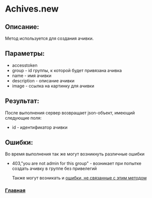 # Achives.new

## Описание:
Метод используется для создания ачивки.

## Параметры:
* accesstoken
* group - id группы, к которой будет привязана ачивка
* name - имя ачивки
* description - описание ачивки
* image - ссылка на картинку для ачивки

## Результат:
После выполнения сервер возвращает json-объект, имеющий следующие поля:
* id - идентификатор ачивки
                      
## Ошибки:
Во время выполнения так же могут возникнуть различные ошибки
* 403,"you are not admin for this group" - возникает при попытке создать ачивку в группе без привелегий

    Также могут возникать и [ошибки, не связанные с этим методом](errors.md "Список ошибок")

### [Главная](../docs.md "Главная страница документации")